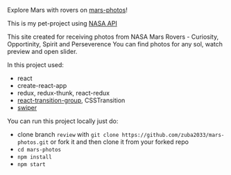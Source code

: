 Explore Mars with rovers on [mars-photos](https://mars-photos.com/)! 

This is my pet-project using [NASA API](https://api.nasa.gov/) 

This site created for receiving photos from NASA Mars Rovers - Curiosity, Opportinity, Spirit and Perseverence 
You can find photos for any sol, watch preview and open slider.

In this project used:

* react
* create-react-app
* redux, redux-thunk, react-redux
* [react-transition-group](https://github.com/reactjs/react-transition-group), CSSTransition
* [swiper](https://swiperjs.com/react)


You can run this project locally just do:

* clone branch `review` with `git clone https://github.com/zuba2033/mars-photos.git` or fork it and then clone it from your forked repo
* `cd mars-photos`
* `npm install`
* `npm start`
